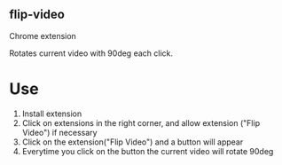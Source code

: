 ## flip-video
Chrome extension

Rotates current video with 90deg each click.

# Use
1. Install extension
2. Click on extensions in the right corner, and allow extension ("Flip Video") if necessary
3. Click on the extension("Flip Video") and a button will appear
4. Everytime you click on the button the current video will rotate 90deg
